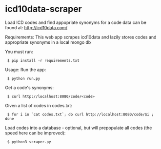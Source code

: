 # icd10data-scraper

Load ICD codes and find appopriate synonyms for a code
data can be found at: http://icd10data.com/

Requirements:
This web app scrapes icd10data and lazily stores codes and appropriate synonyms in a local mongo db

You must run:
```
 $ pip install -r requirements.txt
```

Usage:
Run the app:
```
 $ python run.py
```

Get a code's synonyms:
```
 $ curl http://localhost:8080/code/<code>
```

Given a list of codes in codes.txt:
```
 $ for i in `cat codes.txt`; do curl http://localhost:8080/code/$i ; done
```

Load codes into a database - optional, but will prepopulate all codes (the speed here can be improved):
```
 $ python3 scraper.py
 ```
